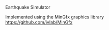 Earthquake Simulator

Implemented using the MinGfx graphics library https://github.com/ivlab/MinGfx
